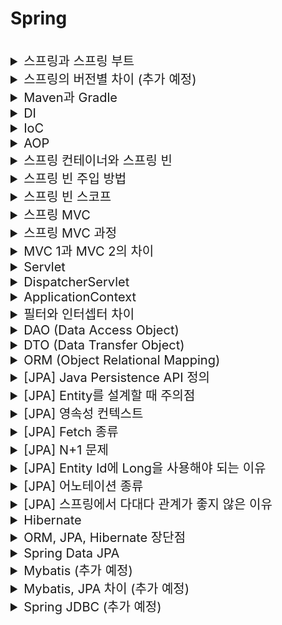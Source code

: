 # Spring 

<br> 

<details>
<summary style="font-size:20px">스프링과 스프링 부트</summary>
<div markdown="1"> 

#### 스프링
* 자바의 `오픈 소스 애플리케이션 프레임워크`
* 객체를 관리할 수 있는 컨테이너 제공 
* IOC, DI, AOP를 지원

#### 스프링 부트
* 스프링 기반의 애플리케이션을 간편하게 설정할 수 있는 도구
* 내장 서버: `Embeded Tomcat`이 포함되어 있어 Tomcat을 따로 설치/관리할 필요가 없음
* Starter를 이용한 의존성 자동화

</div>
</details>


<details>
<summary style="font-size:20px">스프링의 버전별 차이 (추가 예정)</summary>
<div markdown="1"> 

</div>
</details>


<details>
<summary style="font-size:20px">Maven과 Gradle</summary>
<div markdown="1"> 

* 빌드 관리 도구: 라이브러리, 종속성 정보 등을 설정 파일을 통해 자동으로 다운로드해 간편히 관리해주는 도구 

#### Maven
* Java용 프로젝트 관리 도구
* Apache Ant의 단점을 해소하기 위해 사용
* 빌드 중인 프로젝트, 라이브러리 등 종속 관계를 `pom.xml`에 명시 

#### Gradle
* Java, C/C++, Python 등을 지원
* Apache Maven과 Apache Ant의 장점을 합친 빌드 관리 도구 (완전한 오픈 소스)
* `Build.gradle` 사용: JVM 위에서 동작하는 `Groovy` 언어를 사용한 `Domain Specific Language`를 사용 (XML보다 간결) 

#### 차이점
* 빌드 접근 방식 차이: Gradle은 `작업 의존성 그래프`에 기반, Maven은 `고정적이고 선형적인 단계의 모델`에 기반
* Gradle은 `Incremental Build`를 허용해 `빌드 시간이 단축`
  * 이미 업데이트된 Task는 빌드가 진행되지 않아 시간 단축 가능
* Gradle은 `Concurrent에 안전한 캐시`를 허용
  * 2개 이상의 프로젝트에서 동일한 캐시를 사용하는 경우, 서로 겹치지 않도록 Checksum 기반의 캐시를 사용, 캐시와 Repository 동기화 가능 

</div>
</details>


<details>
<summary style="font-size:20px">DI</summary>
<div markdown="1"> 

* Dependency Injection, 의존 관계 주입
* 객체 간의 의존 관계를 미리 설정해 두면 스프링 컨테이너가 의존관계를 자동으로 연결
* 의존하는 객체를 직접 생성하거나 검색해서 가져올 필요가 없어 `결합도`가 낮아짐 

#### 참고
* 객체들의 `의존성(결합도)을 줄이기 위해` 사용되는 스프링의 IOC 컨테이너의 구체적인 구현 방식
* 개발 코드에서 객체를 생성하는 것이 아니라, 데이터 주입만 담당하는 별도의 공간에서 객체를 생성하고 데이터간의 의존성을 주입해 개발 코드에서 가져다 씀
* 애플리케이션 실행 시점에 외부에서 실제 구현 객체를 생성하고 클라이언트에 전달
* 재사용성 향상, 팩토리 패턴과 유사 
* 방법 3가지: 생성자에 `@Autowired` 추가, 필드 주입, setter 주입(setter에 `@Autowired` 추가) 

</div>
</details>


<details>
<summary style="font-size:20px">IoC</summary>
<div markdown="1"> 

* Inversion of Control, 제어의 역전
* 제어권이 사용자에게 있지 않고 프레임워크에 있는 것
* 메소드나 객체의 호출을 개발자가 결정하는 것이 아니라, `외부에서 결정`
* 객체의 생성부터 소멸까지 개발자가 아닌 `컨테이너`가 관리하는 것 

</div>
</details>


<details>
<summary style="font-size:20px">AOP</summary>
<div markdown="1"> 

* Aspect Oriented Programming, 관점 지향 프로그래밍
* `공통 관심 사항(Cross-Cutting Concern)`과 핵심 관심 사항(Core Concern)을 분리하는 것
* 특정 로직(로그, 성능테스트 등)을 모든 메소드에 적용하고 싶을 때, 모든 메소드에 일일이 로직을 추가하는 것이 아니라, 로직을 만들어서 모든 메소드에 적용
* 비지니스 로직의 앞/뒤에 공통 관심 사항을 수행해 `중복 코드를 줄이는 것` 

</div>
</details>


<details>
<summary style="font-size:20px">스프링 컨테이너와 스프링 빈</summary>
<div markdown="1"> 

* 자바 객체의 생명 주기(생성 ~ 소멸)를 관리하는 컨테이너
* 스프링 컨테이너에는 `BeanFactory`, `ApplicationContext` 인터페이스가 있음
* 자바 객체를 스프링 빈이라고 함 

#### 참고 
* `AppConfig` 클래스 같은 것이 스프링 컨테이너 -> `@Configuration` 사용
* `AppConfig` 내에서 `@Bean`이 붙은 것이 스프링 빈 

</div>
</details>


<details>
<summary style="font-size:20px">스프링 빈 주입 방법</summary>
<div markdown="1"> 

* 필드 주입: `@Autowired` 어노테이션 사용
* 생성자 주입: 생성자가 2개 이상인 경우 `@Autowired` 어노테이션 필요
* Setter 주입: `@Autowired` 어노테이션 사용

#### 생성자 주입을 사용하는 것이 좋음
* 순환 참조 방지 가능  
  * 생성자 주입: 생성자로 객체를 생성하는 시점에 필요한 빈을 주입
    * 생성자의 인자에 사용되는 빈을 찾거나 생성 -> 빈의 생성자를 호출
  * 그 외: 빈을 먼저 생성 -> 어노테이션이 붙은 필드에 해당하는 빈을 찾아서 주입 / Setter의 객체를 호출해 주입 -> 객체가 실제로 사용되기 전까지는 에러가 발생하지 않음
* `final` 키워드로 불변하는 객체를 생성할 수 있다.
  * 실행 중에 객체가 변하는 것을 막아 오류를 사전에 방지할 수 있음

</div>
</details>


<details>
<summary style="font-size:20px">스프링 빈 스코프</summary>
<div markdown="1"> 

* 빈이 관리되는 범위

```java
@Scope("singletone")
```

#### Singleton
* Default Scope
* 스프링 컨테이너의 시작과 종료까지 1개의 객체로 유지됨

#### Prototype
* Bean 객체를 요청할 때마다 새로운 객체 생성
* 프로토타입을 받은 클라이언트가 객체를 관리

#### Web (MVC Wep 앱에서만 사용)
* Request: HTTP 요청별로 객체화, 요청이 끝나면 소멸
* Session: HTTP 세션별로 객체화, 세션이 끝나면 소멸
* Application: Web의 `Servlet Context`와 동일한 생명주기를 가짐
* Websocket: web socket과 동일한 생명주기를 가짐

</div>
</details>


<details>
<summary style="font-size:20px">스프링 MVC</summary>
<div markdown="1"> 

* Model: 비지니스 로직를 처리, DB와 상호작용하는 모듈
* View: Client에게 보여지는 화면을 반환하는 모듈
* Controller: 모델과 뷰 사이의 정보 교환, Client 요청이 들어왔을 때, 어떤 로직을 실행할 것인지 제어하는 모듈 

</div>
</details>


<details>
<summary style="font-size:20px">스프링 MVC 과정</summary>
<div markdown="1"> 

1. 클라이언트가 서버에 요청을 보내면 `DispatcherServlet`에 요청이 전달<br>
  * DispatcherServlet: Front Controller
2. `DispatcherServlet`은 요청된 `URL`을 `HandlerMapping`에게 전달, ` HandlerMapping`은 호출해야 할 `Controller` 객체를 리턴<br>
3. DispatcherServlet이 `HandlerAdapter` 객체에게 요청을 위임하고 `HandlerAdapter`는 `컨트롤러의 메소드를 실행(호출)`하여 `ModelAndView` 객체로 반환<br>
4. DispatcherServlet은 `ViewResolver`를 이용해 `View` 객체를 얻음<br>
  * `ModelAndView` 객체의 View이름으로 객체를 찾음, 없다면 생성하여 반환
5. DispatcherServlet은 ViewResolver가 리턴한 View객체를 이용해 사용자에게 화면 표시(응답 결과 표시) 

#### 참고
*`HandlerMapping`, `HandlerAdapter`, `ViewResolver`: Spring Bean
* HandlerMapping: `@Controller`로 선언되었거나 `HttpRequestHandler` 인터페이스를 구현한 클래스를 찾음
* ModelAndView: 응답할 View 이름과 View에 전달할 데이터 

</div>
</details>


<details>
<summary style="font-size:20px">MVC 1과 MVC 2의 차이</summary>
<div markdown="1"> 

#### MVC 1
* `JSP` 페이지에서 View, Controller 역할 담당 (로직 처리)
* 구조 단순
* JSP 내에서 html과 자바 코드가 함께 사용되어 복잡하고 유지보수가 어려움
#### MVC 2
* Model, View, Controller로 모듈화됨
* JSP는 Client에게 보여지는 `View`만 담당 (로직 처리 없음)
* 구조가 복잡하나 유지보수가 용이함 

#### 참고
* Spring MVC는 `MVC2`로 설계되어 있음 

</div>
</details>


<details>
<summary style="font-size:20px">Servlet</summary>
<div markdown="1"> 

* 클라이언트의 요청을 처리해 결과 반환, 웹 페이지를 동적으로 생성하기 위한 서버측 프로그램
* Spring MVC에서 `Controller` 역할 수행 

</div>
</details>


<details>
<summary style="font-size:20px">DispatcherServlet</summary>
<div markdown="1"> 

* 서버로 들어오는 요청을 처리하는 `Front Controller`
* 웹 요청의 진입점, 요청을 처리하여 결과를 응답 

#### 디스패처 서블릿으로 인한 web.xml 역할 축소
* 기존에는 모든 서블릿에 대해 URL 매핑을 활용하기 위해 web.xml에 등록이 필수
* 디스패처 서블릿이 요청을 처리하면서 작업이 편리 

</div>
</details>


<details>
<summary style="font-size:20px">ApplicationContext</summary>
<div markdown="1"> 

* 스프링 컨테이너
* `BeanFactory` 인터페이스의 하위 인터페이스
* `BeanFactory`는 스프링 컨테이너의 최상위 인터페이스로 `ApplicationContext`는 `BeanFactory`에 부가 기능을 추가한 것 

</div>
</details> 


<details>
<summary style="font-size:20px">필터와 인터셉터 차이</summary>
<div markdown="1"> 

* `실행되는 시점`의 차이

#### 필터
* 웹 애플리케이션에 등록 (스프링 Context 외부에 존재)
* 서블릿 필터: `DispatcherServlet` `이전`에 실행 -> 자원의 앞단에서 요청 내용 변경/검증 수행

#### 인터셉터
* 스프링 Context에 등록 
* `DistpatcherServlet`이 `컨트롤러`를 호출하기 전(요청), 후(응답)에 동작 -> Controller에 관한 요청과 응답 처리

</div>
</details>


<details>
<summary style="font-size:20px">DAO (Data Access Object)</summary>
<div markdown="1"> 

* `DB 접근`에 사용하는 객체
* DB에 접근하는 로직과 비지니스 로직을 분리하기 위해 사용 

</div>
</details>


<details>
<summary style="font-size:20px">DTO (Data Transfer Object)</summary>
<div markdown="1"> 

* 다른 말로 VO(Value Object)
* 계층(컨트롤러, 뷰, 비즈니스 계층 등)간 `데이터 교환(전송)`을 위한 자바 빈
* 로직을 가지지 않음: 속성과 속성에 접근하기 위한 getter, setter가 있고 추가적으로 toString(), equals() 가능 

</div>
</details>


<details>
<summary style="font-size:20px">ORM (Object Relational Mapping)</summary>
<div markdown="1"> 

* 관계형 DB를 OOP 언어로 변환하는 기술
* `객체` 클래스를 `RDB 테이블`에 자동으로 연결하는 것 -> SQL 없이 간접적으로 DB 조작 가능 
* 비지니스 로직에 집중할 수 있음, DBMS 종속성 하락
* 프로그램의 복잡성이 커지만 난이도 증가, 잘못될 경우 문제 발생할 가능성 있음 

</div>
</details>


<details>
<summary style="font-size:20px">[JPA] Java Persistence API 정의</summary>
<div markdown="1"> 

* ORM을 위해 자바에서 제공하는 API
* 자바 ORM 기술에 대한 API 표준 명세
* 자바 애플리케이션에서 `관계형 DB`를 사용하는 방식을 정의한 `인터페이스`
* `EntityManager`를 통해 `CRUD` 처리 

</div>
</details>


<details>
<summary style="font-size:20px">[JPA] Entity를 설계할 때 주의점</summary>
<div markdown="1"> 

* `Setter`를 사용하지 않음
* 모든 연관 관계는 `지연로딩(LAZY)`으로 설정
  * 즉시로딩(EAGER)를 사용 할 경우, 어떤 SQL이 나갈지 추적하기 어려움
* 컬렉션은 필드에서 바로 초기화 

#### 참고
* `@ManyToOne`과 같은 연관 관계가 있을 경우
* 지연로딩: 연관 테이블은 조회하지 않고, 연관 관계가 실제로 사용되는 시점에 조회
* 즉시로딩: 연관 테이블까지 바로 조회 <br>
  -> 많은 데이터가 조회될 수 있음 

</div>
</details>


<details>
<summary style="font-size:20px">[JPA] 영속성 컨텍스트</summary>
<div markdown="1"> 

* `엔티티를 영구 저장`하는 환경
* 애플리케이션과 데이터베이스 사이에서 객체를 보관하는 가상의 환경
* 영속성 컨텍스트의 생명 주기는 트랜잭션과 동일 

#### 생명주기
* 비영속: 영속성 컨텍스트와 전혀 관계가 없는 상태, 객체를 생성한 상태
* 영속: 엔티티가 영속성 컨텍스트에 의해 관리되는 상태
* 준영속: 영속성 컨텍스트에 저장되었다가 분리된 상태
* 삭제: 엔티티 객체를 영속성 컨텍스트와 DB에서 삭제 

#### 1차 캐시
* 영속성 컨텍스트에서 엔티티를 저장하는 장소
* 같은 엔티티가 있으면 동일한 객체임을 보장 

#### 2차 캐시
* 애플리케이션 범위의 캐시, 공유 캐시
* 애플리케이션이 종료될때까지 캐시 유지
* `동시성`을 극대화 하기 위해 캐시한 객체가 아닌 `복사본`을 반환
* 영속성 컨텍스트가 다르면 동일한 객체임을 보장하지 않음 

</div>
</details>


<details>
<summary style="font-size:20px">[JPA] Fetch 종류</summary>
<div markdown="1"> 

* 즉시 로딩: 엔티티를 조회할 때, 연관된 엔티티도 `함께` DB를 조회
* 지연 로딩: 엔티티를 조회할 때, 연관된 엔티티는 조회하지 않고 `프록시 객체`로 넣어두었다가 엔티티가 실제로 `사용`될 때 조회 

#### 프록시
* 실제 엔티티 대신에 사용되는 객체, 원본 엔티티를 `상속`받은 객체 

</div>
</details>


<details>
<summary style="font-size:20px">[JPA] N+1 문제</summary>
<div markdown="1"> 

* 조회 시, 1개의 쿼리를 생각하고 설계했으나 예상하지 못했던 쿼리 N개 더 발생하는 문제
* `연관 관계`에 의해 다른 객체가 함께 조회되어 N+1 문제가 발생함 

#### 원인
* 즉시 로딩 시에, 전체 데이터를 조회하고 Eager가 감지되어 N개의 쿼리가 추가로 발생
* 지연 로딩 시에, 전체 데이터를 조회한 후, 연관된 객체가 사용될 때 N개 쿼리가 발생 

#### 해결 방법
* Fetch Join 사용: 연관된 엔티티나 컬렉션을 한 번에 함께 조회하는 역할
* @EntityGraph 사용
* @BatchSize 사용:` where 절의 in 조건`으로 미리 지정된 사이즈 만큼만 조회하여 1개 쿼리로 처리 가능
* @Fetch 사용: `where 절의 in 조건`으로 조회해 1개 쿼리로 처리 가능 (BatchSize 무한대와 동일) 

</div>
</details>



<details>
<summary style="font-size:20px">[JPA] Entity Id에 Long을 사용해야 되는 이유</summary>
<div markdown="1"> 

* Wrapper Type인 Long을 사용해야 Null을 사용할 수 있음
* 하이버네이트 공식 문서에도 Nullable한 값을 사용하라고 권장 

</div>
</details>


<details>
<summary style="font-size:20px">[JPA] 어노테이션 종류</summary>
<div markdown="1"> 

* @Entity
* @Table
* @Column
* @ColumnDefault
* @DynamicInsert
* @Id
* @GeneratedValue

</div>
</details>


<details>
<summary style="font-size:20px">[JPA] 스프링에서 다대다 관계가 좋지 않은 이유</summary>
<div markdown="1"> 

* 다대다의 경우, 정규화를 통해 `중간 테이블`을 생성해야 함
  * 중간 테이블로 `일대다` + `다대일` 형태로 변형해야 함
* JPA에서 `@ManyToMany` 연관 관계를 사용할 경우, 하이버네이트가 중간 테이블을 알아서 만들어서 처리
  * 관계 설정에 필수적으로 필요한 정보만 담기고 비지니스 로직에 필요한 정보는 담기지 않음
  * 실무에서는 사용하지 않는 것을 권장
* 다대다 관계를 사용하고 싶은 경우라면 중간 테이블에 대한 클래스를 직접 만들어서 `@OneToMany`, `@ManyToOne`의 조합을 만들어 사용해야 함

#### 정리
* 중간 테이블에는 매핑정보만 들어가고 추가 데이터를 넣는 것이 불가능
* 중간 테이블이 숨겨져 있기 때문에 쿼리가 예상하지 못하는 형태로 발생 가능
* 실무 비즈니스는 복잡해서 ManyToMany로 풀 수있는게 거의 없음

</div>
</details>


<details>
<summary style="font-size:20px">Hibernate</summary>
<div markdown="1"> 

* `JPA의 구현체`, 인터페이스를 직접 구현한 `라이브러리`
* SQL문을 직접 작성하지 않고 `메소드 호출`만으로 쿼리 수행이 가능해 생산성 향상
* 생산성, 유지보수, 비종속성 

</div>
</details>


<details>
<summary style="font-size:20px">ORM, JPA, Hibernate 장단점</summary>
<div markdown="1"> 

#### 장점
* 비지니스 로직에 집중 가능, 객체 중심 개발 가능
* 메소드 호출만으로 DB 조작 -> 생산성 향상, 유지보수 쉬움
* DBMS 의존성 하락 

#### 단점
* 직접 SQL을 호출하는 것보다는 성능이 떨어짐
* 복잡한 쿼리는 메소드로 처리가 어려움 

</div>
</details>


<details>
<summary style="font-size:20px">Spring Data JPA</summary>
<div markdown="1"> 

* JPA를 편리하게 사용할 수 있도록 스프링에서 제공하는 프로젝트
* CRUD 처리를 위한 공통 `인터페이스` 제공 

</div>
</details>


<details>
<summary style="font-size:20px">Mybatis (추가 예정)</summary>
<div markdown="1"> 

#### 정의
* 자바의 관계형 데이터베이스 프로그래밍을 쉽게 할 수 있도록 도와주는 개발 프레임워크
* JDBC를 통해 DB에 접근하는 작업을 캡슐화, SQL 쿼리 매핑
#### 사용 이유
* 프로그램의 SQL 쿼리를 한 파일로 구성하여 코드와 SQL을 분리할 수 있어 사용 

</div>
</details>


<details>
<summary style="font-size:20px">Mybatis, JPA 차이 (추가 예정)</summary>
<div markdown="1">


</div>
</details>


<details>
<summary style="font-size:20px">Spring JDBC (추가 예정)</summary>
<div markdown="1"> 

* 자바에서 데이터베이스에 접속할 수 있도록 해주는 자바 API
* DB에서 자료를 쿼리하거나 업데이트에 사용 

</div>
</details>